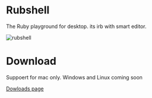 # Rubshell
The Ruby playground for desktop. its irb with smart editor.

![rubshell](https://user-images.githubusercontent.com/8272048/167810641-ac5a9f3d-998b-46b7-8924-0b1a6250d540.png)

# Download

Suppoert for mac only. Windows and Linux coming soon

[Dowloads page](https://github.com/ahmedash95/rubshell/releases)
